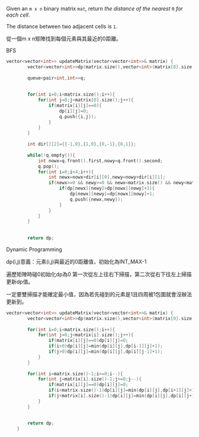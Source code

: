 Given an `m x n` binary matrix `mat`, return _the distance of the nearest_ `0` _for each cell_.

The distance between two adjacent cells is `1`.

從一個m x n矩陣找到每個元素與其最近的0距離。

BFS


```cpp
vector<vector<int>> updateMatrix(vector<vector<int>>& matrix) {
        vector<vector<int>>dp(matrix.size(),vector<int>(matrix[0].size(),INT_MAX-1));
        
        queue<pair<int,int>>q;
        
        
        for(int i=0;i<matrix.size();i++){
            for(int j=0;j<matrix[0].size();j++){
                if(matrix[i][j]==0){
                    dp[i][j]=0;
                    q.push({i,j});
                }
            }
        }
        
        int dir[][2]={{-1,0},{1,0},{0,-1},{0,1}};
        
        while(!q.empty()){
            int nowx=q.front().first,nowy=q.front().second;
            q.pop();
            for(int i=0;i<4;i++){
                int newx=nowx+dir[i][0],newy=nowy+dir[i][1];
                if(newx>=0 && newy>=0 && newx<matrix.size() && newy<matrix[0].size()){
                    if(dp[newx][newy]>dp[nowx][nowy]+1){
                        dp[newx][newy]=dp[nowx][nowy]+1;
                        q.push({newx,newy});
                    }
                }
            }
        }
        
        
        return dp;
```

Dynamic Programming 

dp(i,j)意義：元素(i,j)與最近的0距離值，初始化為INT_MAX-1

遍歷矩陣時碰0初始化dp為0
第一次從左上往右下掃描，第二次從右下往左上掃描更新dp值。

一定要雙掃描才能確定最小值，因為若先碰到的元素是1且四周被1包圍就會沒辦法更新到。
```cpp
vector<vector<int>> updateMatrix(vector<vector<int>>& matrix) {
        vector<vector<int>>dp(matrix.size(),vector<int>(matrix[0].size(),INT_MAX-1));
        
        for(int i=0;i<matrix.size();i++){
            for(int j=0;j<matrix[i].size();j++){
                if(matrix[i][j]==0)dp[i][j]=0;
                if(i>0)dp[i][j]=min(dp[i][j],dp[i-1][j]+1);
                if(j>0)dp[i][j]=min(dp[i][j],dp[i][j-1]+1);
            }
        }
        
        for(int i=matrix.size()-1;i>=0;i--){
            for(int j=matrix[i].size()-1;j>=0;j--){
                if(matrix[i][j]==0)dp[i][j]=0;
                if(i<matrix.size()-1)dp[i][j]=min(dp[i][j],dp[i+1][j]+1);
                if(j<matrix[i].size()-1)dp[i][j]=min(dp[i][j],dp[i][j+1]+1);
            }
        }
        
        
        return dp;
    }
```